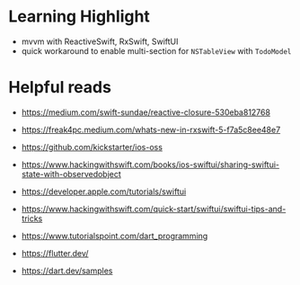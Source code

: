 

# Learning Highlight

- mvvm with ReactiveSwift, RxSwift, SwiftUI
- quick workaround to enable multi-section for `NSTableView` with `TodoModel`

# Helpful reads

- https://medium.com/swift-sundae/reactive-closure-530eba812768
- https://freak4pc.medium.com/whats-new-in-rxswift-5-f7a5c8ee48e7
- https://github.com/kickstarter/ios-oss
- https://www.hackingwithswift.com/books/ios-swiftui/sharing-swiftui-state-with-observedobject
- https://developer.apple.com/tutorials/swiftui
- https://www.hackingwithswift.com/quick-start/swiftui/swiftui-tips-and-tricks

- https://www.tutorialspoint.com/dart_programming
- https://flutter.dev/
- https://dart.dev/samples
